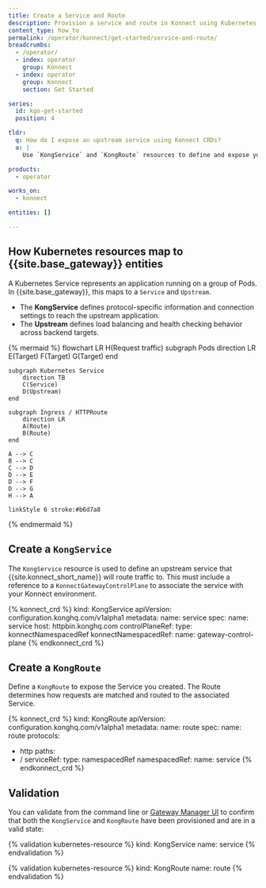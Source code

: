 ```yaml
---
title: Create a Service and Route
description: Provision a service and route in Konnect using Kubernetes CRDs.
content_type: how_to
permalink: /operator/konnect/get-started/service-and-route/
breadcrumbs:
  - /operator/
  - index: operator
    group: Konnect
  - index: operator
    group: Konnect
    section: Get Started

series:
  id: kgo-get-started
  position: 4

tldr:
  q: How do I expose an upstream service using Konnect CRDs?
  a: |
    Use `KongService` and `KongRoute` resources to define and expose your service through the Konnect Gateway.

products:
  - operator

works_on:
  - konnect

entities: []

---
```


## How Kubernetes resources map to {{site.base_gateway}} entities

A Kubernetes Service represents an application running on a group of Pods. In {{site.base_gateway}}, this maps to a `Service` and `Upstream`.

* The **KongService** defines protocol-specific information and connection settings to reach the upstream application.
* The **Upstream** defines load balancing and health checking behavior across backend targets.


<!--vale off-->
{% mermaid %}
flowchart LR
    H(Request traffic)
    subgraph Pods
        direction LR
        E(Target)
        F(Target)
        G(Target)
    end

    subgraph Kubernetes Service
        direction TB
        C(Service)
        D(Upstream)
    end
    
    subgraph Ingress / HTTPRoute
        direction LR
        A(Route)
        B(Route)
    end

    A --> C
    B --> C
    C --> D
    D --> E
    D --> F
    D --> G
    H --> A

    linkStyle 6 stroke:#b6d7a8
{% endmermaid %}
<!--vale on-->

## Create a `KongService` 

The `KongService` resource is used to define an upstream service that {{site.konnect_short_name}} will route traffic to. This must include a reference to a `KonnectGatewayControlPlane` to associate the service with your Konnect environment.

<!-- vale off -->
{% konnect_crd %}
kind: KongService
apiVersion: configuration.konghq.com/v1alpha1
metadata:
  name: service
spec:
  name: service
  host: httpbin.konghq.com
  controlPlaneRef:
    type: konnectNamespacedRef
    konnectNamespacedRef:
      name: gateway-control-plane
{% endkonnect_crd %}
<!-- vale on -->

## Create a `KongRoute`

Define a `KongRoute` to expose the Service you created. The Route determines how requests are matched and routed to the associated Service.

<!-- vale off -->
{% konnect_crd %}
kind: KongRoute
apiVersion: configuration.konghq.com/v1alpha1
metadata:
  name: route
spec:
  name: route
  protocols:
  - http
  paths:
  - /
  serviceRef:
    type: namespacedRef
    namespacedRef:
      name: service
{% endkonnect_crd %}
<!-- vale on -->

## Validation

You can validate from the command line or [Gateway Manager UI](/gateway-manager/) to confirm that both the `KongService` and `KongRoute` have been provisioned and are in a valid state:


<!-- vale off -->
{% validation kubernetes-resource %}
kind: KongService
name: service
{% endvalidation %}
<!-- vale on -->

<!-- vale off -->
{% validation kubernetes-resource %}
kind: KongRoute
name: route
{% endvalidation %}
<!-- vale on -->